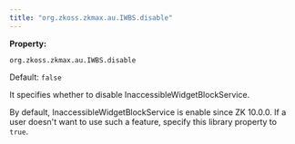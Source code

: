 ```yaml
---
title: "org.zkoss.zkmax.au.IWBS.disable"
---
```


**Property:**

`org.zkoss.zkmax.au.IWBS.disable`

Default: `false`

It specifies whether to disable InaccessibleWidgetBlockService.

By default, InaccessibleWidgetBlockService is enable since ZK 10.0.0. If
a user doesn't want to use such a feature, specify this library property
to `true`.
